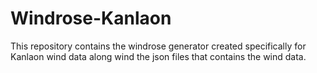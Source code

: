 # Windrose-Kanlaon

This repository contains the windrose generator created specifically for Kanlaon wind data along wind the json files that contains the wind data.
